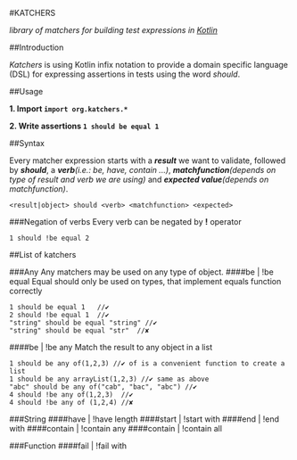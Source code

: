 #KATCHERS

*library of matchers for building test expressions in [Kotlin](http://kotlin.jetbrains.org/)*

##Introduction

*Katchers* is using Kotlin infix notation to provide a domain specific language (DSL) for expressing assertions in tests using the word *should*.


##Usage


__1. Import `import org.katchers.*`__

__2. Write assertions `1 should be equal 1`__

##Syntax

Every matcher expression starts with a *__result__* we want to validate, followed by *__should__*, a *__verb__(i.e.: be, have, contain ...)*, *__matchfunction__(depends on type of result and verb we are using)*  and *__expected value__(depends on matchfunction)*.

    <result|object> should <verb> <matchfunction> <expected>
###Negation of verbs
Every verb can be negated by  __!__  operator

    1 should !be equal 2

##List of katchers

###Any
Any matchers may be used on any type of object.
####be | !be  equal
Equal <matchfunction> should only be used on types, that implement equals function correctly

    1 should be equal 1   //✔
    2 should !be equal 1  //✔
    "string" should be equal "string" //✔
    "string" should be equal "str"  //✘
####be | !be  any
Match the result to any object in a list

    1 should be any of(1,2,3) //✔ of is a convenient function to create a list
    1 should be any arrayList(1,2,3) //✔ same as above
    "abc" should be any of("cab", "bac", "abc") //✔
    4 should !be any of(1,2,3)  //✔
    4 should !be any of (1,2,4) //✘

###String
####have | !have length
####start | !start with
####end | !end with
####contain | !contain any
####contain | !contain all


###Function
####fail | !fail with
